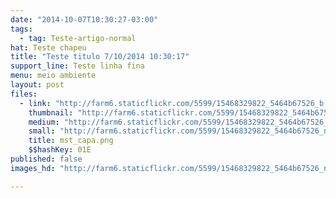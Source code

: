 ```yaml
---
date: "2014-10-07T10:30:27-03:00"
tags:
  - tag: Teste-artigo-normal
hat: Teste chapeu
title: "Teste titulo 7/10/2014 10:30:17"
support_line: Teste linha fina
menu: meio ambiente
layout: post
files:
  - link: "http://farm6.staticflickr.com/5599/15468329822_5464b67526_b.jpg"
    thumbnail: "http://farm6.staticflickr.com/5599/15468329822_5464b67526_t.jpg"
    medium: "http://farm6.staticflickr.com/5599/15468329822_5464b67526_z.jpg"
    small: "http://farm6.staticflickr.com/5599/15468329822_5464b67526_n.jpg"
    title: mst_capa.png
    $$hashKey: 01E
published: false
images_hd: "http://farm6.staticflickr.com/5599/15468329822_5464b67526_n.jpg"

---
```

